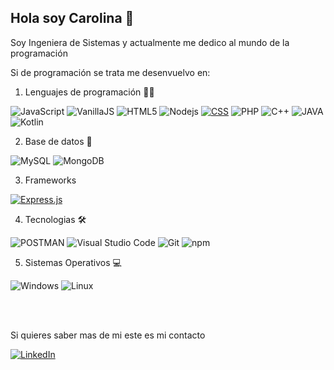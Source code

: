## Hola soy Carolina 👋

Soy Ingeniera de Sistemas y actualmente me dedico al mundo de la programación 
<br>

Si de programación se trata me desenvuelvo en:

1. Lenguajes de programación 👩‍💻 

![JavaScript](https://img.shields.io/badge/-JavaScript-F7DF1E?style=flat-square&logo=JavaScript&logoColor=white)
![VanillaJS](https://img.shields.io/badge/-Vanilla-ff6462?style=flat-square&logo=JavaScript&logoColor=white)
![HTML5](https://img.shields.io/badge/-HTML5-E34F26?style=flat-square&logo=html5&logoColor=white)
![Nodejs](https://img.shields.io/badge/-Nodejs-43853d?style=flat-square&logo=Node.js&logoColor=white)
 <a href="https://github.com/search?q=user%3ADenverCoder1+is%3Arepo+language%3Acss"><img alt="CSS" src="https://img.shields.io/badge/CSS%20-%231572B6.svg?logo=css3&logoColor=white"></a>
![PHP](https://img.shields.io/badge/-PHP-007ACC?style=flat-square&logo=PHP&logoColor=white)
![C++](https://img.shields.io/badge/-C++-007ACC?style=flat-square&logo=C++&logoColor=white)
![JAVA](https://img.shields.io/badge/-JAVA-E34F26?style=flat-square&logo=java&logoColor=white)
![Kotlin](https://img.shields.io/badge/-Kotlin-007ACC?style=flat-square&logo=kotlin&logoColor=purple)


2. Base de datos 🎒

![MySQL](https://img.shields.io/badge/-MySQL-00000F?style=flat&logo=mysql&logoColor=white)
<img alt="MongoDB" src="https://img.shields.io/badge/MongoDB-4EA94B?logo=mongodb&logoColor=white">

3. Frameworks

 <a href="#"><img alt="Express.js" src="https://img.shields.io/badge/Express.js%20-%23404d59.svg?logo=express&logoColor=white"></a>

4. Tecnologias 🛠

![POSTMAN](https://img.shields.io/badge/-Postman-F05032?style=flat-square&logo=postman&logoColor=white)
![Visual Studio Code](https://img.shields.io/badge/-VSC-007ACC?style=flat-square&logo=Visual+Studio+Code&logoColor=white)
![Git](https://img.shields.io/badge/-Git-F05032?style=flat-square&logo=git&logoColor=white)
![npm](https://img.shields.io/badge/-NPM-CB3837?style=flat-square&logo=npm&logoColor=white)


5. Sistemas Operativos 💻

![Windows](https://img.shields.io/badge/-Windows-007ACC?style=flat-square&logo=Windows&logoColor=white)
![Linux](https://img.shields.io/badge/-Linux-FCC624?style=flat-square&logo=Linux&logoColor=white)


<br>
<br>

Si quieres saber mas de mi este es mi contacto 

[![LinkedIn](https://img.shields.io/static/v1.svg?label=LinkedIn&message=@CarolinaOrdoñez&logo=linkedin&style=flat&color=blue)](https://www.linkedin.com/in/carolina-ordo%C3%B1ez-morales/)






<!--
**CarolinaOM/CarolinaOM** is a ✨ _special_ ✨ repository because its `README.md` (this file) appears on your GitHub profile.

Here are some ideas to get you started:

- 🔭 I’m currently working on ...
- 🌱 I’m currently learning ...
- 👯 I’m looking to collaborate on ...
- 🤔 I’m looking for help with ...
- 💬 Ask me about ...
- 📫 How to reach me: ...
- 😄 Pronouns: ...
- ⚡ Fun fact: ...
-->
